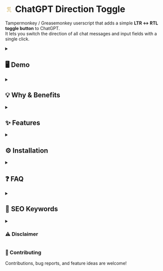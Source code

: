 # <img src="logo-1.png" alt="ChatGPT Direction Toggle Logo" width="25px" style="border-radius:8px; vertical-align:middle;"> **ChatGPT Direction Toggle**

Tampermonkey / Greasemonkey userscript that adds a simple **LTR ↔ RTL toggle button** to ChatGPT.  
It lets you switch the direction of all chat messages and input fields with a single click.

<details>
<summary><h2>🖥 Demo</h2></summary>

<img width="600" alt="Demo Screenshot - ChatGPT Direction Toggle" src="./demo.png" />

<details>
  <summary><h3>Explained</h3></summary>
This userscript injects a floating button in the bottom-right corner:  

* **Click once** → Switch to **RTL** (Right-to-Left).  
* **Click again** → Switch back to **LTR** (Left-to-Right).  
* It also supports **Alt+R keyboard shortcut** for quick toggling.  

**In short:** you can read and write in any direction you prefer.  
</details>
</details>

<details>
<summary><h2>💡 Why & Benefits</h2></summary>

- Makes ChatGPT easier to use for **RTL languages** (Persian, Arabic, Hebrew).  
- Quick toggle without reloading or extra settings.  
- Works with **messages, input box, and editor**.  
- Remembers your last choice using localStorage.  

</details>

<details>
<summary><h2>✨ Features</h2></summary>

- Floating toggle button (LTR/RTL).  
- Keyboard shortcut: **Alt+R**.  
- Persistent setting (saves last state).  
- Works with dynamic ChatGPT DOM updates.  
- Lightweight, no dependencies.  

</details>

<details>
<summary><h2>⚙️ Installation</h2></summary>

1. Install [Tampermonkey](https://www.tampermonkey.net/) (or any compatible userscript manager).  
2. [Click here to install the script](./chatgpt-direction-toggle.user.js).  
   *(or copy & paste the code into a new Tampermonkey script).*  
3. Open [ChatGPT](https://chat.openai.com/) or [chatgpt.com](https://chatgpt.com/).  
4. Use the **button or Alt+R** to switch between LTR and RTL.  

</details>

<details>
<summary><h2>❓ FAQ</h2></summary>

<details>
<summary><h3>🔹 Does it affect only ChatGPT?</h3></summary>
Yes. The script is scoped to <b>chat.openai.com</b> and <b>chatgpt.com</b>.
</details>

<details>
<summary><h3>🔹 Does it break the layout?</h3></summary>
No. It only changes <b>text direction</b> and <b>alignment</b> for chat messages and input fields.
</details>

<details>
<summary><h3>🔹 How can I switch quickly?</h3></summary>
Use the floating button or press <b>Alt+R</b>.
</details>

<details>
<summary><h3>🔹 Does it save my last choice?</h3></summary>
Yes. The script uses <b>localStorage</b> to remember whether you last used RTL or LTR.
</details>

</details>

<details>
<summary><h2>🔑 SEO Keywords</h2></summary>

chatgpt rtl, chatgpt direction toggle, tampermonkey chatgpt, chatgpt persian arabic hebrew, rtl support chatgpt, greasemonkey chatgpt, chatgpt userscript rtl, chatgpt text alignment script  

</details>

<details>
<summary><h3>⚠️ Disclaimer</h3></summary>

This project is created **for educational and personal learning purposes only**.  
It is not affiliated with, endorsed by, or connected to **OpenAI** or **ChatGPT**.  
Use at your own risk. The author assumes no responsibility for any consequences arising from the use of this script.  

</details>

### 🤝 Contributing

Contributions, bug reports, and feature ideas are welcome!  
